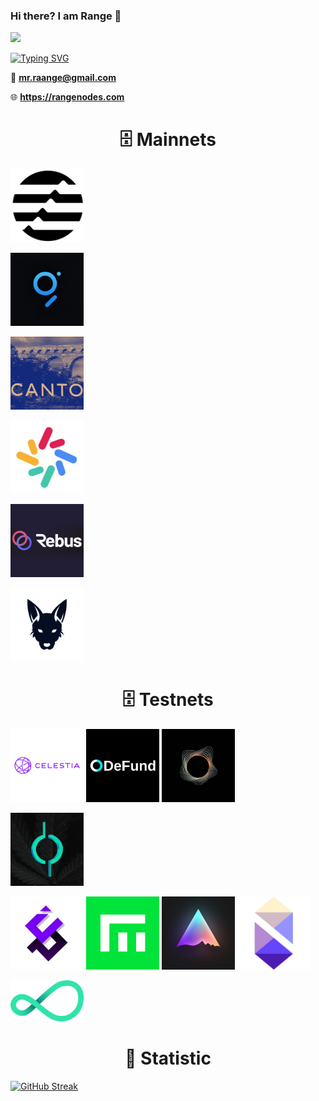 ### Hi there? I am Range  👋 
![](https://komarev.com/ghpvc/?username=mrraange)

[![Typing SVG](https://readme-typing-svg.herokuapp.com?color=%2336BCF7&lines=PoS+Validator+Range,+Blockchain+Enthusiast)](https://git.io/typing-svg)

 💌 **mr.raange@gmail.com** 

 
 🌐 **https://rangenodes.com**   

<h1 align="center">🗄️ Mainnets </h1>

[<img src='https://github.com/mrraange/mainnet-logo/blob/e40de705bebc7c00809b12b67dc7575f6e2a12b9/aptos.png' alt='aptos'  width='117'>](https://explorer.aptoslabs.com/Validators)

[<img src='https://github.com/mrraange/mainnet-logo/blob/e40de705bebc7c00809b12b67dc7575f6e2a12b9/graph.jpg' alt='The Graph'  width='117'>](https://thegraph.com/explorer/profile?id=0x61c713ff1fda089188f7b450df224d1b96467e21&view=Indexing)

[<img src='https://github.com/mrraange/mainnet-logo/blob/d4047ba508679c30a99722001cc3c39d3534d363/canto.png' alt='Canto'  width='117'>](https://explorer.nodestake.top/canto/staking/cantovaloper14hr6ew8jcdhslnxnqj2yz8u8t7lu5tznr0s9cd)

[<img src='https://github.com/mrraange/mainnet-logo/blob/d4047ba508679c30a99722001cc3c39d3534d363/Lambda.png' alt='Lambda'  width='117'>](https://explorer.nodestake.top/lambda/staking/lambvaloper10a939cdh0g0fhakk5fg2ut6urgjleu3rffuys4)

[<img src='https://github.com/mrraange/mainnet-logo/blob/e843c3ecae5e2de2eeb0f4bfbc21e383d0be34b9/rebus.png' alt='Rebus'  width='117'>](https://rebus.explorers.guru/validator/rebusvaloper1hcntqnnxshswsyf77j2n8trwzajx3w4cyerz3w)

[<img src='https://github.com/mrraange/mainnet-logo/blob/f12f1f225ccffe6095f73032c36e3c0559f16721/jackal.jpg' alt='Jackal'  width='117'>](https://explorer.nodestake.top/jackal/staking/jklvaloper10seqc5w66wjax28f9shfdfl76k6hrz3n9pc3xv)

<h1 align="center">🗄️ Testnets</h1>

[<img src='https://github.com/mrraange/mainnet-logo/blob/e843c3ecae5e2de2eeb0f4bfbc21e383d0be34b9/celestia.PNG' alt='Celestia'  width='117'>](https://celestia.explorers.guru/validator/celestiavaloper1qg3cuvj7mtw9q5jmgnqkxyag5jyneheem8rvx5)
[<img src='https://github.com/mrraange/mainnet-logo/blob/7a2b59c73527379c34d910f400e3d4ef53c8c2f3/DeFund.png' alt='DeFund'  width='117'>](https://defund.explorers.guru/validator/defundvaloper1tlvttjkz9ecuyq5z2x7z8au0x3t0uppux328zx)
[<img src='https://github.com/mrraange/mainnet-logo/blob/15991ab22189eba1ea88a78f4392e399464c1a66/Penumbra.png' alt='Penumbra'  width='117'>](https://www.minima.global/)

[<img src='https://github.com/mrraange/mainnet-logo/blob/cea9d409b23df2c6826992699158bdf8cf37838e/TerpNetwork.png' alt='Terp Network'  width='117'>](https://explorer.nodestake.top/terp-testnet/staking/terpvaloper177zl4jfvlmyf7lpc73yd4xq54tca0agy79x5aj)

[<img src='https://github.com/mrraange/mainnet-logo/blob/c48e7d9b13545f7c0ffb448ba71ee7c2ba8ff743/Uptick%20Network.png' alt='Uptick Network'  width='117'>](https://uptick.explorers.guru/validator/uptickvaloper1qnzsvw22vq4v9r65lttlx974gt5jmentad4gww)
[<img src='https://github.com/mrraange/mainnet-logo/blob/f12f1f225ccffe6095f73032c36e3c0559f16721/emprover.png' alt=''  width='117'>](https://www.empower.eco/)
[<img src='https://github.com/mrraange/mainnet-logo/blob/f12f1f225ccffe6095f73032c36e3c0559f16721/humanode.jpg' alt='Humanode'  width='117'>](https://humanode.io/)
[<img src='https://github.com/mrraange/mainnet-logo/blob/f12f1f225ccffe6095f73032c36e3c0559f16721/nibiru.png' alt='Nibiru'  width='117'>](https://nibiru.explorers.guru/validator/nibivaloper18pmu4hth048ftwaz0nzj5gp02hvz7uzen79gc8)

<img src='https://github.com/mrraange/mainnet-logo/blob/f12f1f225ccffe6095f73032c36e3c0559f16721/obol.PNG' alt='Obol'  width='117'>

<h1 align="center"><h1 align="center">📝 Statistic</h1>

[![GitHub Streak](https://github-readme-streak-stats.herokuapp.com/?user=mrraange)](https://git.io/streak-stats)</h1>



<!--
**mrraange/mrraange** is a ✨ _special_ ✨ repository because its `README.md` (this file) appears on your GitHub profile.

Here are some ideas to get you started:

- 🔭 I’m currently working on ...
- 🌱 I’m currently learning ...
- 👯 I’m looking to collaborate on ...
- 🤔 I’m looking for help with ...
- 💬 Ask me about ...
- 📫 How to reach me: ...
- 😄 Pronouns: ...
- ⚡ Fun fact: ...
-->
